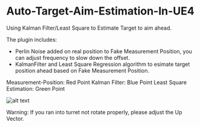 # Auto-Target-Aim-Estimation-In-UE4
Using Kalman Filter/Least Square to Estimate Target to aim ahead.

The plugin includes:
- Perlin Noise added on real position to Fake Measurement Position, you can adjust frequency to slow down the offset.
- KalmanFilter and Least Square Regression algorithm to esimate target position ahead based on Fake Measurement Position.

Measurement-Position: Red Point
Kalman Filter: Blue Point
Least Square Estimation: Green Point

![alt text](https://github.com/tigershan1130/Auto-Target-Aim-Estimation-In-UE4/blob/master/ScreenShot01.jpg)


Warning: If you ran into turret not rotate properly, please adjust the Up Vector.
